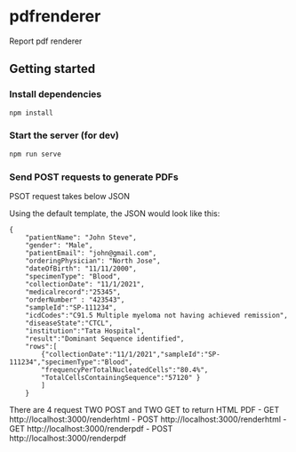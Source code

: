 # pdfrenderer
Report pdf renderer

## Getting started
### Install dependencies

```bash
npm install
```

### Start the server (for dev)

```bash
npm run serve
```

### Send POST requests to generate PDFs
PSOT request takes below JSON

Using the default template, the JSON would look like this:

```
{
    "patientName": "John Steve", 
    "gender": "Male",
    "patientEmail": "john@gmail.com",
    "orderingPhysician": "North Jose",
    "dateOfBirth": "11/11/2000",
    "specimenType": "Blood",
    "collectionDate": "11/1/2021",
    "medicalrecord":"25345",
    "orderNumber" : "423543",
    "sampleId":"SP-111234",
    "icdCodes":"C91.5 Multiple myeloma not having achieved remission",
    "diseaseState":"CTCL",
    "institution":"Tata Hospital",
    "result":"Dominant Sequence identified",
    "rows":[
        {"collectionDate":"11/1/2021","sampleId":"SP-111234","specimenType":"Blood",
        "frequencyPerTotalNucleatedCells":"80.4%",
        "TotalCellsContainingSequence":"57120" }
    	]   
	}

```

There are 4 request TWO POST and TWO GET to return HTML  PDF
	- GET http://localhost:3000/renderhtml
	- POST http://localhost:3000/renderhtml
	- GET http://localhost:3000/renderpdf
	- POST http://localhost:3000/renderpdf
